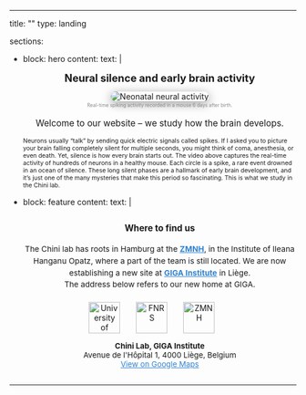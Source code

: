---

title: ""
type: landing

sections:
  - block: hero
    content:
      text: |
        <div style="font-size:1.3em; font-weight:bold; text-align:center; margin-bottom:0.7em;">
          Neural silence and early brain activity
        </div>
        <div style="text-align: center; margin-bottom: 1.2em;">
          <img src="/media/neural_activity.gif" alt="Neonatal neural activity" style="max-width:100%; border-radius: 18px; box-shadow: 0 4px 18px #0006;">
          <div style="font-size:0.6em; color: #888; margin-top:0.3em;">
            Real-time spiking activity recorded in a mouse 6 days after birth.
          </div>
        </div>
        <div style="text-align:center; font-size:1.1em; margin-bottom:1em;">
          Welcome to our website – we study how the brain develops.
        </div>
        <div style="font-size:75%;">
          Neurons usually “talk” by sending quick electric signals called spikes. If I asked you to picture your brain falling completely silent for multiple seconds,
          you might think of coma, anesthesia, or even death. Yet, silence is how every brain starts out.
          The video above captures the real-time activity of hundreds of neurons in a healthy mouse. Each circle is a spike, a rare event drowned in an ocean of silence.
          These long silent phases are a hallmark of early brain development, and it’s just one of the many mysteries that make this period so fascinating. This is what we study in the Chini lab.
        </div>

  - block: feature
    content:
      text: |
        <div style="text-align:center; margin-top: 2em; margin-bottom: 2em;">
          <span style="font-size: 1.1em; font-weight: bold;">
            Where to find us
          </span>
          <br><br>
          <div style="max-width:500px; margin:0 auto 1.5em auto; font-size:0.98em; line-height:1.5;">
            The Chini lab has roots in Hamburg at the <a href="https://www.opatzlab.com/" target="_blank" style="color:#3182ce; font-weight:bold;">ZMNH</a>,
            in the Institute of Ileana Hanganu Opatz, where a part of the team is still located. We are now establishing a new site 
			at <a href="https://www.giga.uliege.be/" target="_blank" style="color:#3182ce; font-weight:bold;">GIGA Institute</a> in Liège.
            <br>
            The address below refers to our new home at GIGA.
          </div>
          <div style="display: flex; justify-content: center; align-items: center; gap: 2em; flex-wrap: wrap; margin-bottom: 1em;">
            <img src="/media/uliege_logo.png" alt="University of Liège" style="height:55px;">
            <img src="/media/fnrs_logo.png" alt="FNRS" style="height:55px;">
			<img src="/media/zmnh-logo.svg" alt="ZMNH" style="height:55px;">			
          </div>
          <div style="font-size: 0.95em;">
            <strong>Chini Lab, GIGA Institute</strong><br>
            Avenue de l'Hôpital 1, 4000 Liège, Belgium<br>
            <a href="https://maps.app.goo.gl/SfXkXZcP83SV6FQf7" target="_blank" style="color: #3182ce; text-decoration: underline;">View on Google Maps</a>
          </div>
        </div>

---